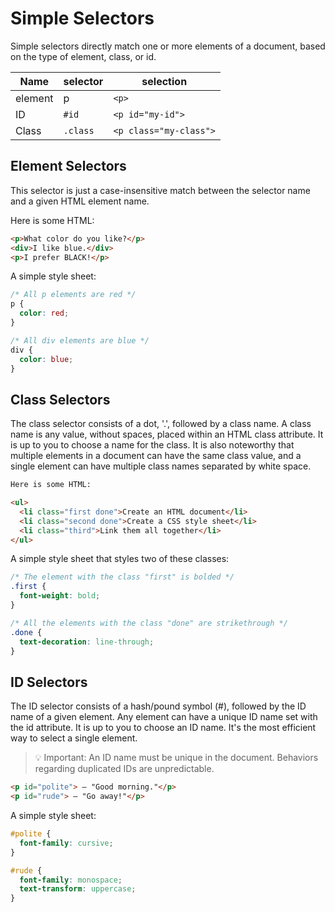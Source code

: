 # Simple Selectors

Simple selectors directly match one or more elements of a document, based on the type of element, class, or id.

| Name         | selector    | selection                   |
| ------------ | ----------- | --------------------------- |
| element      | p           | `<p>`                       |
| ID           | `#id`       | `<p id="my-id">`            |
| Class        | `.class`    | `<p class="my-class">`      |  

## Element Selectors

This selector is just a case-insensitive match between the selector name and a given HTML element name.

Here is some HTML:

```html
<p>What color do you like?</p>
<div>I like blue.</div>
<p>I prefer BLACK!</p>
```

A simple style sheet:

```css
/* All p elements are red */
p {
  color: red;
}

/* All div elements are blue */
div {
  color: blue;
}
```

## Class Selectors

The class selector consists of a dot, '.', followed by a class name. A class name is any value, without spaces, placed within an HTML class attribute. It is up to you to choose a name for the class. It is also noteworthy that multiple elements in a document can have the same class value, and a single element can have multiple class names separated by white space.

```html
Here is some HTML:

<ul>
  <li class="first done">Create an HTML document</li>
  <li class="second done">Create a CSS style sheet</li>
  <li class="third">Link them all together</li>
</ul>
```

A simple style sheet that styles two of these classes:

```css
/* The element with the class "first" is bolded */
.first {
  font-weight: bold;
}

/* All the elements with the class "done" are strikethrough */
.done {
  text-decoration: line-through;
}
```

## ID Selectors

The ID selector consists of a hash/pound symbol (#), followed by the ID name of a given element. Any element can have a unique ID name set with the id attribute. It is up to you to choose an ID name. It's the most efficient way to select a single element.

>💡 Important: An ID name must be unique in the document. Behaviors regarding duplicated IDs are unpredictable.

```html
<p id="polite"> — "Good morning."</p>
<p id="rude"> — "Go away!"</p>
```

A simple style sheet:

```css
#polite {
  font-family: cursive;
}

#rude {
  font-family: monospace;
  text-transform: uppercase;
}
```